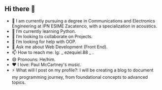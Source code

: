 ## Hi there 👋

- 🔭 I am currently pursuing a degree in Communications and Electronics Engineering at IPN ESIME Zacatenco, with a specialization in acoustics.
- 🌱 I’m currently learning Python.
- 👯 I’m looking to collaborate on Projects.
- 🤔 I’m looking for help with OOP.
- 💬 Ask me about Web Development (Front End).
- 📫 How to reach me: Ig: _ ezequiel.88 _ .
- 😄 Pronouns: He/him.
- ❤️ I love: Paul McCartney's music.
- ⚡ What will I post on my profile?: I will be creating a blog to document my programming journey, from foundational concepts to advanced topics.